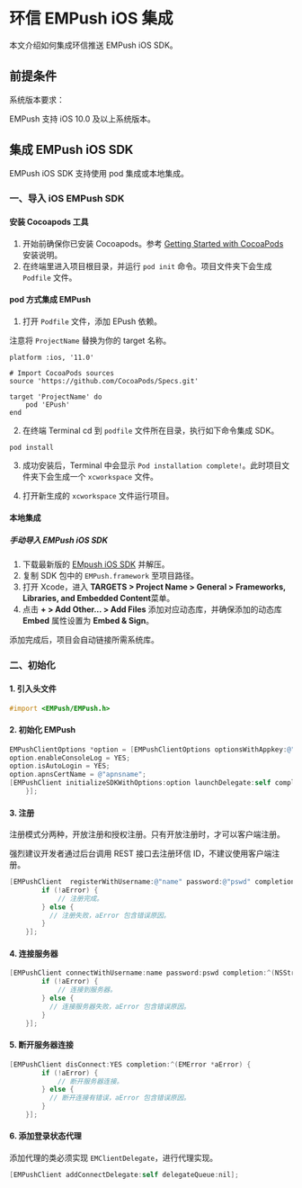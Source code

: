 # 环信 EMPush iOS 集成

本文介绍如何集成环信推送 EMPush iOS SDK。

## 前提条件

系统版本要求：

EMPush 支持 iOS 10.0 及以上系统版本。

## 集成 EMPush iOS SDK

EMPush iOS SDK 支持使用 pod 集成或本地集成。

### 一、导入 iOS EMPush SDK

#### 安装 Cocoapods 工具

1. 开始前确保你已安装 Cocoapods。参考 [Getting Started with CocoaPods](https://guides.cocoapods.org/using/getting-started.html#getting-started) 安装说明。
2. 在终端里进入项目根目录，并运行 `pod init` 命令。项目文件夹下会生成 `Podfile` 文件。

#### pod 方式集成 EMPush

1. 打开 `Podfile` 文件，添加 EPush 依赖。

注意将 `ProjectName` 替换为你的 target 名称。

```pod
platform :ios, '11.0'

# Import CocoaPods sources
source 'https://github.com/CocoaPods/Specs.git'

target 'ProjectName' do
    pod 'EPush'
end
```

2. 在终端 Terminal cd 到 `podfile` 文件所在目录，执行如下命令集成 SDK。

```pod
pod install
```

3. 成功安装后，Terminal 中会显示 `Pod installation complete!`。此时项目文件夹下会生成一个 `xcworkspace` 文件。

4. 打开新生成的 `xcworkspace` 文件运行项目。

#### 本地集成

##### 手动导入 EMPush iOS SDK

1. 下载最新版的 [EMpush iOS SDK](https://download-sdk.oss-cn-beijing.aliyuncs.com/downloads/EMPush_iOS/EMPush_1_0_0.zip) 并解压。
2. 复制 SDK 包中的 `EMPush.framework` 至项目路径。
3. 打开 Xcode，进入 **TARGETS > Project Name > General > Frameworks, Libraries, and Embedded Content**菜单。
4. 点击 **+ > Add Other… > Add Files** 添加对应动态库，并确保添加的动态库 **Embed** 属性设置为 **Embed & Sign**。

添加完成后，项目会自动链接所需系统库。

### 二、初始化

#### 1. 引入头文件

```Objective-C
#import <EMPush/EMPush.h>
```

#### 2. 初始化 EMPush

```Objective-C
EMPushClientOptions *option = [EMPushClientOptions optionsWithAppkey:@"appkey"];
option.enableConsoleLog = YES;
option.isAutoLogin = YES;
option.apnsCertName = @"apnsname";
[EMPushClient initializeSDKWithOptions:option launchDelegate:self completion:^(EMError *aError) {
    }];
```

#### 3. 注册

注册模式分两种，开放注册和授权注册。只有开放注册时，才可以客户端注册。

强烈建议开发者通过后台调用 REST 接口去注册环信 ID，不建议使用客户端注册。

```Objective-C
[EMPushClient  registerWithUsername:@"name" password:@"pswd" completion:^(NSString *aUsername, EMError *aError) {
        if (!aError) {
            // 注册完成。
        } else {
          // 注册失败，aError 包含错误原因。
        }
    }];
```

#### 4. 连接服务器

```Objective-C
[EMPushClient connectWithUsername:name password:pswd completion:^(NSString *aUsername, EMError *aError) {
        if (!aError) {
            // 连接到服务器。
        } else {
          // 连接服务器失败，aError 包含错误原因。
        }
    }];
```

#### 5. 断开服务器连接

```Objective-C
[EMPushClient disConnect:YES completion:^(EMError *aError) {
        if (!aError) {
            // 断开服务器连接。
        } else {
          // 断开连接有错误，aError 包含错误原因。
        }
    }];
```

#### 6. 添加登录状态代理

添加代理的类必须实现 `EMClientDelegate`，进行代理实现。

```Objective-C
[EMPushClient addConnectDelegate:self delegateQueue:nil];
```